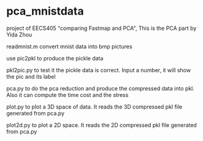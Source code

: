 # pca_mnistdata

project of EECS405 "comparing Fastmap and PCA", This is the PCA part by Yida Zhou

readmnist.m convert mnist data into bmp pictures

use pic2pkl to produce the pickle data

pkl2pic.py to test it the pickle data is correct. Input a number, it will show the pic and its label

pca.py to do the pca reduction and produce the compressed data into pkl. Also it can compute the time cost and the stress

plot.py to plot a 3D space of data. It reads the 3D compressed pkl file generated from pca.py

plot2d.py to plot a 2D space. It reads the 2D compressed pkl file generated from pca.py
